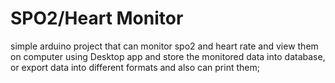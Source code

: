 # SPO2/Heart Monitor

simple arduino project that can monitor spo2 and heart rate
and view them on computer using Desktop app and store the
monitored data into database, or export data into different formats and also can print them;